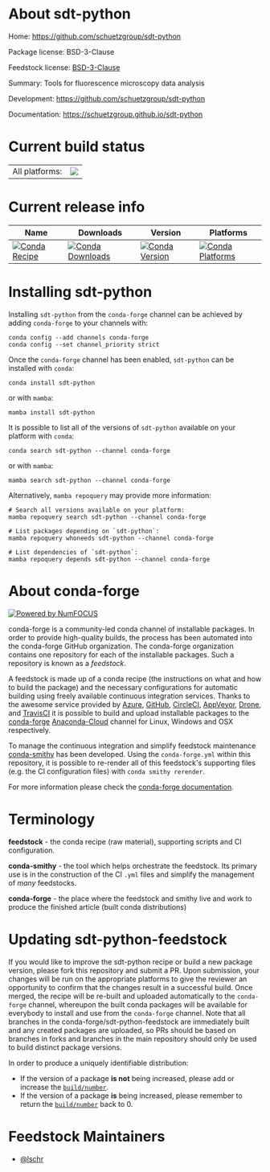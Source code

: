 About sdt-python
================

Home: https://github.com/schuetzgroup/sdt-python

Package license: BSD-3-Clause

Feedstock license: [BSD-3-Clause](https://github.com/conda-forge/sdt-python-feedstock/blob/main/LICENSE.txt)

Summary: Tools for fluorescence microscopy data analysis

Development: https://github.com/schuetzgroup/sdt-python

Documentation: https://schuetzgroup.github.io/sdt-python

Current build status
====================


<table><tr><td>All platforms:</td>
    <td>
      <a href="https://dev.azure.com/conda-forge/feedstock-builds/_build/latest?definitionId=9613&branchName=main">
        <img src="https://dev.azure.com/conda-forge/feedstock-builds/_apis/build/status/sdt-python-feedstock?branchName=main">
      </a>
    </td>
  </tr>
</table>

Current release info
====================

| Name | Downloads | Version | Platforms |
| --- | --- | --- | --- |
| [![Conda Recipe](https://img.shields.io/badge/recipe-sdt--python-green.svg)](https://anaconda.org/conda-forge/sdt-python) | [![Conda Downloads](https://img.shields.io/conda/dn/conda-forge/sdt-python.svg)](https://anaconda.org/conda-forge/sdt-python) | [![Conda Version](https://img.shields.io/conda/vn/conda-forge/sdt-python.svg)](https://anaconda.org/conda-forge/sdt-python) | [![Conda Platforms](https://img.shields.io/conda/pn/conda-forge/sdt-python.svg)](https://anaconda.org/conda-forge/sdt-python) |

Installing sdt-python
=====================

Installing `sdt-python` from the `conda-forge` channel can be achieved by adding `conda-forge` to your channels with:

```
conda config --add channels conda-forge
conda config --set channel_priority strict
```

Once the `conda-forge` channel has been enabled, `sdt-python` can be installed with `conda`:

```
conda install sdt-python
```

or with `mamba`:

```
mamba install sdt-python
```

It is possible to list all of the versions of `sdt-python` available on your platform with `conda`:

```
conda search sdt-python --channel conda-forge
```

or with `mamba`:

```
mamba search sdt-python --channel conda-forge
```

Alternatively, `mamba repoquery` may provide more information:

```
# Search all versions available on your platform:
mamba repoquery search sdt-python --channel conda-forge

# List packages depending on `sdt-python`:
mamba repoquery whoneeds sdt-python --channel conda-forge

# List dependencies of `sdt-python`:
mamba repoquery depends sdt-python --channel conda-forge
```


About conda-forge
=================

[![Powered by
NumFOCUS](https://img.shields.io/badge/powered%20by-NumFOCUS-orange.svg?style=flat&colorA=E1523D&colorB=007D8A)](https://numfocus.org)

conda-forge is a community-led conda channel of installable packages.
In order to provide high-quality builds, the process has been automated into the
conda-forge GitHub organization. The conda-forge organization contains one repository
for each of the installable packages. Such a repository is known as a *feedstock*.

A feedstock is made up of a conda recipe (the instructions on what and how to build
the package) and the necessary configurations for automatic building using freely
available continuous integration services. Thanks to the awesome service provided by
[Azure](https://azure.microsoft.com/en-us/services/devops/), [GitHub](https://github.com/),
[CircleCI](https://circleci.com/), [AppVeyor](https://www.appveyor.com/),
[Drone](https://cloud.drone.io/welcome), and [TravisCI](https://travis-ci.com/)
it is possible to build and upload installable packages to the
[conda-forge](https://anaconda.org/conda-forge) [Anaconda-Cloud](https://anaconda.org/)
channel for Linux, Windows and OSX respectively.

To manage the continuous integration and simplify feedstock maintenance
[conda-smithy](https://github.com/conda-forge/conda-smithy) has been developed.
Using the ``conda-forge.yml`` within this repository, it is possible to re-render all of
this feedstock's supporting files (e.g. the CI configuration files) with ``conda smithy rerender``.

For more information please check the [conda-forge documentation](https://conda-forge.org/docs/).

Terminology
===========

**feedstock** - the conda recipe (raw material), supporting scripts and CI configuration.

**conda-smithy** - the tool which helps orchestrate the feedstock.
                   Its primary use is in the construction of the CI ``.yml`` files
                   and simplify the management of *many* feedstocks.

**conda-forge** - the place where the feedstock and smithy live and work to
                  produce the finished article (built conda distributions)


Updating sdt-python-feedstock
=============================

If you would like to improve the sdt-python recipe or build a new
package version, please fork this repository and submit a PR. Upon submission,
your changes will be run on the appropriate platforms to give the reviewer an
opportunity to confirm that the changes result in a successful build. Once
merged, the recipe will be re-built and uploaded automatically to the
`conda-forge` channel, whereupon the built conda packages will be available for
everybody to install and use from the `conda-forge` channel.
Note that all branches in the conda-forge/sdt-python-feedstock are
immediately built and any created packages are uploaded, so PRs should be based
on branches in forks and branches in the main repository should only be used to
build distinct package versions.

In order to produce a uniquely identifiable distribution:
 * If the version of a package **is not** being increased, please add or increase
   the [``build/number``](https://docs.conda.io/projects/conda-build/en/latest/resources/define-metadata.html#build-number-and-string).
 * If the version of a package **is** being increased, please remember to return
   the [``build/number``](https://docs.conda.io/projects/conda-build/en/latest/resources/define-metadata.html#build-number-and-string)
   back to 0.

Feedstock Maintainers
=====================

* [@lschr](https://github.com/lschr/)


